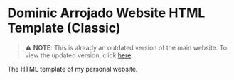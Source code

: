 # Dominic Arrojado Website HTML Template (Classic)

> :warning: **NOTE**: This is already an outdated version of the main website. To view the updated version, click [here](https://github.com/dominicarrojado/dominicarrojado.github.io).

The HTML template of my personal website.